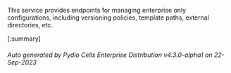 






This service provides endpoints for managing enterprise only configurations, including versioning policies, template paths, external directories, etc.

[:summary]

###### Auto generated by Pydio Cells Enterprise Distribution v4.3.0-alpha1 on 22-Sep-2023
